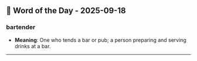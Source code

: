 ## 📅 Word of the Day - 2025-09-18

### **bartender**
- **Meaning**: One who tends a bar or pub; a person preparing and serving drinks at a bar.

---
